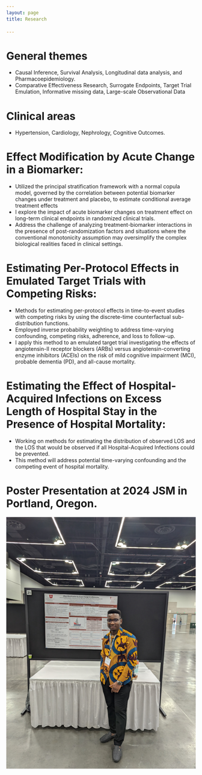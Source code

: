 ```yaml
---
layout: page
title: Research
  
---
```


# General themes
- Causal Inference, Survival Analysis, Longitudinal data analysis, and Pharmacoepidemiology.
- Comparative Effectiveness Research, Surrogate Endpoints, Target Trial Emulation, Informative missing data, Large-scale Observational Data
# Clinical areas
- Hypertension, Cardiology, Nephrology, Cognitive Outcomes.

# Effect Modification by Acute Change in a Biomarker:
- Utilized the principal stratification framework with a normal copula model, governed by the correlation between potential biomarker changes under treatment and placebo, to estimate conditional average treatment effects
- I explore the impact of acute biomarker changes on treatment effect on long-term clinical endpoints in randomized clinical trials.
- Address the challenge of analyzing treatment-biomarker interactions in the presence of post-randomization factors and situations where the conventional monotonicity assumption may oversimplify the complex biological realities faced in clinical settings.

# Estimating Per-Protocol Effects in Emulated Target Trials with Competing Risks:
- Methods for estimating per-protocol effects in time-to-event studies with competing risks by using the discrete-time counterfactual sub-distribution functions.
- Employed inverse probability weighting to address time-varying confounding, competing risks, adherence, and loss to follow-up.
- I apply this method to an emulated target trial investigating the effects of angiotensin-II receptor blockers (ARBs) versus angiotensin-converting enzyme inhibitors (ACEIs) on the risk of mild cognitive impairment (MCI), probable dementia (PD), and all-cause mortality.

# Estimating the Effect of Hospital-Acquired Infections on Excess Length of Hospital Stay in the Presence of Hospital Mortality:
- Working on methods for estimating the distribution of observed LOS and the LOS that would be observed if all Hospital-Acquired Infections could be prevented.
- This method will address potential time-varying confounding and the competing event of hospital mortality.

# Poster Presentation at 2024 JSM in Portland, Oregon.

![](/img/big-img/jsm.png)
